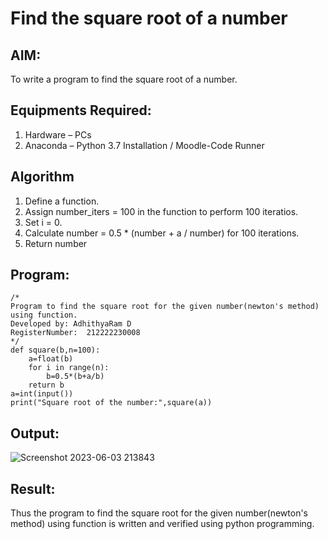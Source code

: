# Find the square root of a number

## AIM:
To write a program to find the square root of a number.

## Equipments Required:
1. Hardware – PCs
2. Anaconda – Python 3.7 Installation / Moodle-Code Runner

## Algorithm
1. Define a function.
2. Assign number_iters = 100 in the function to perform 100 iteratios.
3. Set i = 0.
4. Calculate  number = 0.5 * (number + a / number) for 100 iterations.
5. Return number

## Program:
```
/*
Program to find the square root for the given number(newton's method) using function.
Developed by: AdhithyaRam D
RegisterNumber:  212222230008
*/
def square(b,n=100):
    a=float(b)
    for i in range(n):
        b=0.5*(b+a/b)
    return b
a=int(input())
print("Square root of the number:",square(a))
```

## Output:
![Screenshot 2023-06-03 213843](https://github.com/Adhithyaram29D/Square-root-of-a-number/assets/119393540/ac55799e-9e5c-403e-976e-72cdbab4709d)



## Result:
Thus the program to find the square root for the given number(newton's method) using function is written and verified using python programming.

